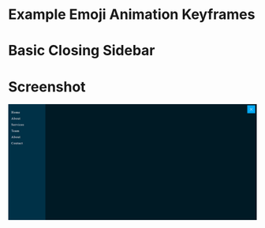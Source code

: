 # Example Emoji Animation Keyframes


# Basic Closing Sidebar
# Screenshot
![alt text](https://github.com/fulutas/closing-sidebar/blob/main/SS/closing-sidebar.gif)
